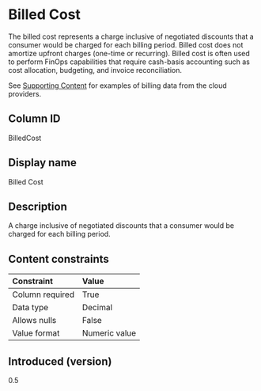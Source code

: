 # Billed Cost

The billed cost represents a charge inclusive of negotiated discounts that a consumer would be charged for each billing period. Billed cost does not amortize upfront charges (one-time or recurring). Billed cost is often used to perform FinOps capabilities that require cash-basis accounting such as cost allocation, budgeting, and invoice reconciliation.

See [Supporting Content](https://github.com/FinOps-Open-Cost-and-Usage-Spec/FOCUS_Spec/blob/23-billed-cost-metric/supporting_content/metrics/billedcost.md) for examples of billing data from the cloud providers.


## Column ID

BilledCost

## Display name

Billed Cost

## Description

A charge inclusive of negotiated discounts that a consumer would be charged for each billing period.

## Content constraints

|    Constraint   |      Value      |
|:----------------|:----------------|
| Column required | True            |
| Data type       | Decimal         |
| Allows nulls    | False           |
| Value format    | Numeric value   |

## Introduced (version)

0.5
